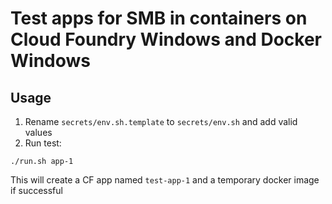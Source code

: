 # Test apps for SMB in containers on Cloud Foundry Windows and Docker Windows

## Usage
1. Rename `secrets/env.sh.template` to `secrets/env.sh` and add valid values
1. Run test:
```
./run.sh app-1
```
This will create a CF app named `test-app-1` and a temporary docker image if successful
